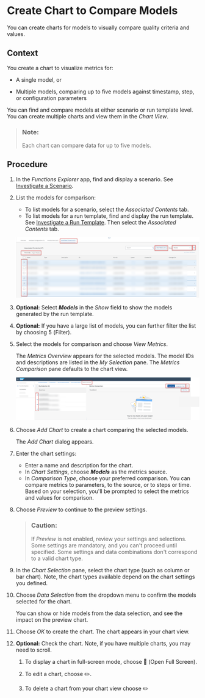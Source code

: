 <!-- loio377db3572d9b444daeb6abb23ba1041f -->

<link rel="stylesheet" type="text/css" href="css/sap-icons.css"/>

# Create Chart to Compare Models

You can create charts for models to visually compare quality criteria and values.



<a name="loio377db3572d9b444daeb6abb23ba1041f__context_env_mq2_gab"/>

## Context

You create a chart to visualize metrics for:

-   A single model, or

-   Multiple models, comparing up to five models against timestamp, step, or configuration parameters

You can find and compare models at either scenario or run template level. You can create multiple charts and view them in the *Chart View*.

> ### Note:  
> Each chart can compare data for up to five models.



<a name="loio377db3572d9b444daeb6abb23ba1041f__steps_kwx_24s_ytb"/>

## Procedure

1.  In the *Functions Explorer* app, find and display a scenario. See [Investigate a Scenario](investigate-a-scenario-4547979.md).

2.  List the models for comparison:

    -   To list models for a scenario, select the *Associated Contents* tab.
    -   To list models for a run template, find and display the run template. See [Investigate a Run Template](investigate-a-run-template-b753dc0.md). Then select the *Associated Contents* tab.

    ![List of models with key navigation options highlighted.](images/Image_AIL_FE_AlL_Compare_Models_Chart_4b9bbe9.png)

3.  **Optional:** Select ***Models*** in the *Show* field to show the models generated by the run template.

4.  **Optional:** If you have a large list of models, you can further filter the list by choosing <span class="SAP-icons"></span> \(Filter\).

5.  Select the models for comparison and choose *View Metrics*.

    The *Metrics Overview* appears for the selected models. The model IDs and descriptions are listed in the *My Selection* pane. The *Metrics Comparison* pane defaults to the chart view.

    ![Model comparison chart view with navigation options highlighted.](images/Image_AIL_FE_AlL_Compare_Models_Details_fd694cb.png)

6.  Choose *Add Chart* to create a chart comparing the selected models.

    The *Add Chart* dialog appears.

7.  Enter the chart settings:

    -   Enter a name and description for the chart.
    -   In *Chart Settings*, choose ***Models*** as the metrics source.
    -   In *Comparison Type*, choose your preferred comparison. You can compare metrics to parameters, to the source, or to steps or time. Based on your selection, you'll be prompted to select the metrics and values for comparison.

8.  Choose *Preview* to continue to the preview settings.

    > ### Caution:  
    > If *Preview* is not enabled, review your settings and selections. Some settings are mandatory, and you can't proceed until specified. Some settings and data combinations don't correspond to a valid chart type.

9.  In the *Chart Selection* pane, select the chart type \(such as column or bar chart\). Note, the chart types available depend on the chart settings you defined.

10. Choose *Data Selection* from the dropdown menu to confirm the models selected for the chart.

    You can show or hide models from the data selection, and see the impact on the preview chart.

11. Choose *OK* to create the chart. The chart appears in your chart view.

12. **Optional:** Check the chart. Note, if you have multiple charts, you may need to scroll.

    1.  To display a chart in full-screen mode, choose <span class="SAP-icons"></span> \(Open Full Screen\).

    2.  To edit a chart, choose :pencil2:.

    3.  To delete a chart from your chart view choose :pencil2:



